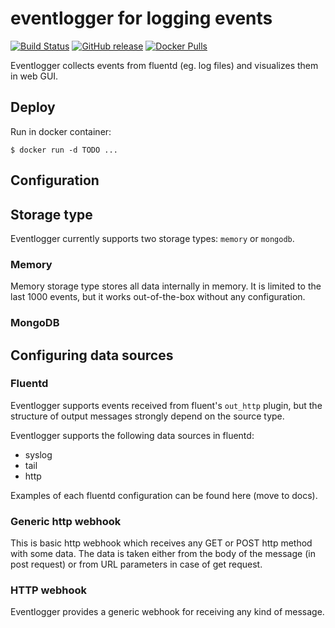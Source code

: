 # eventlogger for logging events

[![Build Status](https://semaphoreci.com/api/v1/matjaz99-44/eventlogger/branches/main/shields_badge.svg)](https://semaphoreci.com/matjaz99-44/eventlogger)
[![GitHub release](https://img.shields.io/github/release/matjaz99/eventlogger.svg)](https://GitHub.com/matjaz99/eventlogger/releases/)
[![Docker Pulls](https://img.shields.io/docker/pulls/matjaz99/eventlogger.svg)](https://hub.docker.com/r/matjaz99/eventlogger)

Eventlogger collects events from fluentd (eg. log files) and visualizes them in web GUI.

## Deploy

Run in docker container:

```
$ docker run -d TODO ...
```

## Configuration

## Storage type

Eventlogger currently supports two storage types: `memory` or `mongodb`.

### Memory

Memory storage type stores all data internally in memory. It is limited to the last 1000 events, 
but it works out-of-the-box without any configuration.

### MongoDB



## Configuring data sources

### Fluentd

Eventlogger supports events received from fluent's `out_http` plugin, but the structure of 
output messages strongly depend on the source type. 

Eventlogger supports the following data sources in fluentd:
- syslog
- tail
- http

Examples of each fluentd configuration can be found here (move to docs).

### Generic http webhook

This is basic http webhook which receives any GET or POST http method with some data. The data is taken 
either from the body of the message (in post request) or from URL parameters in case of get request.



### HTTP webhook

Eventlogger provides a generic webhook for receiving any kind of message. 
